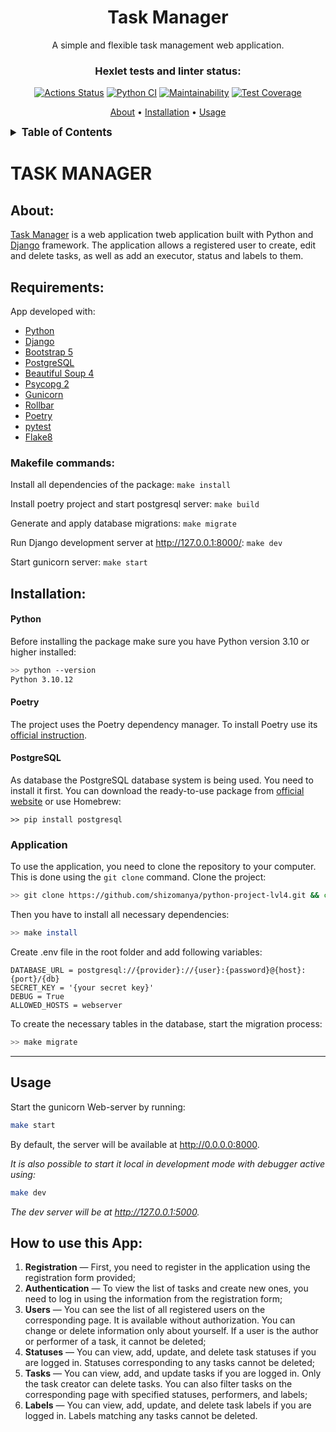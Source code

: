<div align="center">
<h1>Task Manager</h1>

<p>
    A simple and flexible task management web application.
</p>

### Hexlet tests and linter status:
[![Actions Status](https://github.com/shizomanya/python-project-lvl4/actions/workflows/hexlet-check.yml/badge.svg)](https://github.com/shizomanya/python-project-lvl4/actions)
[![Python CI](https://github.com/shizomanya/python-project-lvl4/actions/workflows/ci.yml/badge.svg)](https://github.com/shizomanya/python-project-lvl4/actions/workflows/ci.yml)
[![Maintainability](https://api.codeclimate.com/v1/badges/b1461bbe9c019ff68bd1/maintainability)](https://codeclimate.com/github/shizomanya/python-project-lvl4/maintainability)
[![Test Coverage](https://api.codeclimate.com/v1/badges/b1461bbe9c019ff68bd1/test_coverage)](https://codeclimate.com/github/shizomanya/python-project-lvl4/test_coverage)

<p>
<a href="#about">About</a> •
<a href="#installation">Installation</a> •
<a href="#usage">Usage</a> 
</p>
</div>

<details><summary style="font-size:larger;"><b>Table of Contents</b></summary>

- [TASK MANAGER](#task-manager)
  - [About:](#about)
  - [Requirements:](#requirements)
    - [Makefile commands:](#makefile-commands)
  - [Installation:](#installation)
      - [Python](#python)
      - [Poetry](#poetry)
      - [PostgreSQL](#postgresql)
    - [Application](#application)
  - [Usage](#usage)
  - [How to use this App:](#how-to-use-this-app)

</details>

# TASK MANAGER
## About:
[Task Manager](https://python-project-lvl4-k898.onrender.com) is a web application tweb application built with Python and [Django](https://www.djangoproject.com/) framework. The application allows a registered user to create, edit and delete tasks, as well as add an executor, status and labels to them.

## Requirements:
App developed with:
* [Python](https://www.python.org/)
* [Django](https://www.djangoproject.com/)
* [Bootstrap 5](https://getbootstrap.com/)
* [PostgreSQL](https://www.postgresql.org/)
* [Beautiful Soup 4](https://www.crummy.com/software/BeautifulSoup/)
* [Psycopg 2](https://www.psycopg.org/)
* [Gunicorn](https://gunicorn.org/)
* [Rollbar](https://rollbar.com/)
* [Poetry](https://python-poetry.org/)
* [pytest](https://docs.pytest.org/en/7.2.x/)
* [Flake8](https://flake8.pycqa.org/en/latest/)

### Makefile commands:
Install all dependencies of the package: ```make install```

Install poetry project and start postgresql server: ```make build```

Generate and apply database migrations:  ```make migrate```

Run Django development server at http://127.0.0.1:8000/: ```make dev```

Start gunicorn server: ```make start```

## Installation:

#### Python

Before installing the package make sure you have Python version 3.10 or higher installed:

```bash
>> python --version
Python 3.10.12
```

#### Poetry

The project uses the Poetry dependency manager. To install Poetry use its [official instruction](https://python-poetry.org/docs/#installation).

#### PostgreSQL

As database the PostgreSQL database system is being used. You need to install it first. You can download the ready-to-use package from [official website](https://www.postgresql.org/download/) or use Homebrew:
```shell
>> pip install postgresql
```
### Application

To use the application, you need to clone the repository to your computer. This is done using the `git clone` command. Clone the project:

```bash
>> git clone https://github.com/shizomanya/python-project-lvl4.git && cd python-project-lvl4
```

Then you have to install all necessary dependencies:

```bash
>> make install
```

Create .env file in the root folder and add following variables:
```
DATABASE_URL = postgresql://{provider}://{user}:{password}@{host}:{port}/{db}
SECRET_KEY = '{your secret key}'
DEBUG = True
ALLOWED_HOSTS = webserver
```
To create the necessary tables in the database, start the migration process:

```bash
>> make migrate
```
---
## Usage

Start the gunicorn Web-server by running:
```bash
make start
```
By default, the server will be available at http://0.0.0.0:8000. 

_It is also possible to start it local in development mode with debugger active using:_
```bash
make dev
```
_The dev server will be at http://127.0.0.1:5000._

## How to use this App:
1. **Registration** — First, you need to register in the application using the registration form provided;
2. **Authentication** — To view the list of tasks and create new ones, you need to log in using the information from the registration form;
3. **Users** — You can see the list of all registered users on the corresponding page. It is available without authorization. You can change or delete information only about yourself. If a user is the author or performer of a task, it cannot be deleted;
4. **Statuses** — You can view, add, update, and delete task statuses if you are logged in. Statuses corresponding to any tasks cannot be deleted;
5. **Tasks** — You can view, add, and update tasks if you are logged in. Only the task creator can delete tasks. You can also filter tasks on the corresponding page with specified statuses, performers, and labels;
6. **Labels** — You can view, add, update, and delete task labels if you are logged in. Labels matching any tasks cannot be deleted.